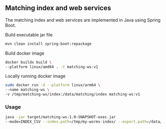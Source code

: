 ## Matching index and web services

The matching index and web services are implemented in Java using Spring Boot.

Build executable jar file
```bash
mvn clean install spring-boot:repackage
```

Build docker image
```bash
docker buildx build \
--platform linux/amd64 . -t matching-ws:v1 
```

Locally running docker image
```bash
sudo docker run -d --platform linux/arm64 \
--name matching-ws \
-v /tmp/matching-ws/index:/data/matching/index matching-ws:v1
```

### Usage

```bash 
java -jar target/matching-ws-1.0-SNAPSHOT-exec.jar 
--mode=INDEX_CSV --index.path=/tmp/my-worms-index/ --export.path=/data/matching-ws/export/2011
```

